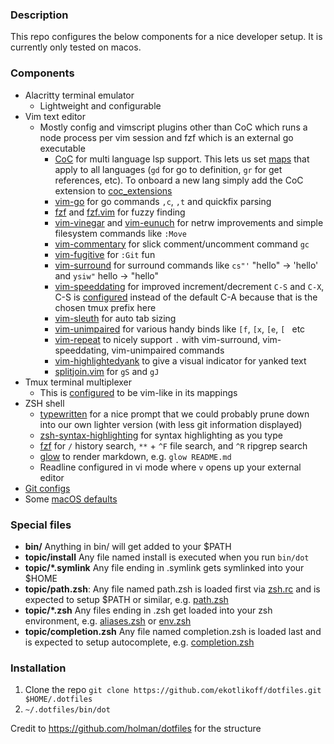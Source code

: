 ### Description

This repo configures the below components for a nice developer setup. It is currently only tested on macos.

### Components
- Alacritty terminal emulator
  - Lightweight and configurable
- Vim text editor
  - Mostly config and vimscript plugins other than CoC which runs a node process per vim session and fzf which is an external go executable
    - [CoC](https://github.com/neoclide/coc.nvim) for multi language lsp support. This lets us set [maps](vim/vim.symlink/plugin/coc.vim) that apply to all languages (`gd` for go to definition, `gr` for get references, etc). To onboard a new lang simply add the CoC extension to [coc_extensions](vim/install.sh#L13)
    - [vim-go](https://github.com/fatih/vim-go) for go commands `,c`, `,t` and quickfix parsing
    - [fzf](https://github.com/junegunn/fzf) and [fzf.vim](https://github.com/junegunn/fzf.vim) for fuzzy finding
    - [vim-vinegar](https://github.com/tpope/vim-vinegar) and [vim-eunuch](https://github.com/tpope/vim-eunuch) for netrw improvements and simple filesystem commands like `:Move`
    - [vim-commentary](https://github.com/tpope/vim-commentary) for slick comment/uncomment command `gc`
    - [vim-fugitive](https://github.com/tpope/vim-fugitive) for `:Git` fun
    - [vim-surround](https://github.com/tpope/vim-surround) for surround commands like `cs"'` "hello" -> 'hello' and `ysiw"` hello -> "hello"
    - [vim-speeddating](https://github.com/tpope/vim-speeddating) for improved increment/decrement `C-S` and `C-X`, C-S is [configured](vim/vim.symlink/plugin/speeddating.vim) instead of the default C-A because that is the chosen tmux prefix here
    - [vim-sleuth](https://github.com/tpope/vim-sleuth) for auto tab sizing
    - [vim-unimpaired](https://github.com/tpope/vim-unimpaired) for various handy binds like `[f`, `[x`, `[e`, `[ ` etc
    - [vim-repeat](https://github.com/tpope/vim-repeat) to nicely support `.` with vim-surround, vim-speeddating, vim-unimpaired commands
    - [vim-highlightedyank](https://github.com/machakann/vim-highlightedyank) to give a visual indicator for yanked text
    - [splitjoin.vim](https://github.com/AndrewRadev/splitjoin.vim) for `gS` and `gJ`
- Tmux terminal multiplexer
  - This is [configured](tmux/config/vim.conf) to be vim-like in its mappings
- ZSH shell
  - [typewritten](https://github.com/reobin/typewritten) for a nice prompt that we could probably prune down into our own lighter version (with less git information displayed)
  - [zsh-syntax-highlighting](https://github.com/zsh-users/zsh-syntax-highlighting) for syntax highlighting as you type
  - [fzf](https://github.com/junegunn/fzf) for `/` history search, `**` + `^F` file search, and `^R` ripgrep search
  - [glow](https://github.com/charmbracelet/glow) to render markdown, e.g. `glow README.md`
  - Readline configured in vi mode where `v` opens up your external editor
- [Git configs](git/gitconfig.symlink)
- Some [macOS defaults](macos/setdefaults)

### Special files

- **bin/** Anything in bin/ will get added to your $PATH
- **topic/install** Any file named install is executed when you run `bin/dot`
- **topic/\*.symlink** Any file ending in .symlink gets symlinked into your $HOME
- **topic/path.zsh**: Any file named path.zsh is loaded first via [zsh.rc](zsh/zshrc.symlink) and is expected to setup $PATH or similar, e.g. [path.zsh](system/path.zsh)
- **topic/\*.zsh** Any files ending in .zsh get loaded into your zsh environment, e.g. [aliases.zsh](zsh/config/aliases.zsh) or [env.zsh](system/env.zsh)
- **topic/completion.zsh** Any file named completion.zsh is loaded last and is expected to setup autocomplete, e.g. [completion.zsh](zsh/config/completion.zsh)

### Installation

1. Clone the repo `git clone https://github.com/ekotlikoff/dotfiles.git $HOME/.dotfiles`
1. `~/.dotfiles/bin/dot`

Credit to https://github.com/holman/dotfiles for the structure
